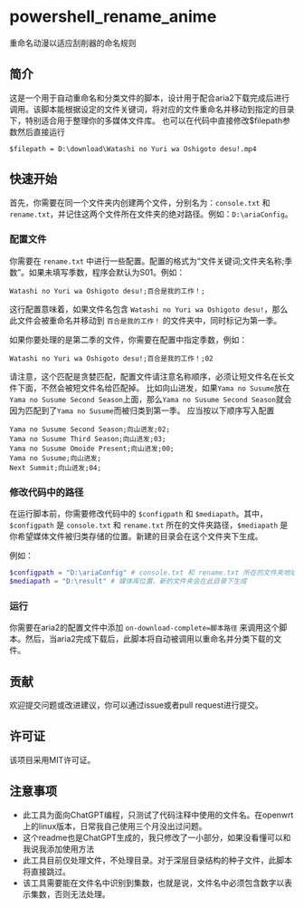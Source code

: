 # powershell_rename_anime
重命名动漫以适应刮削器的命名规则

## 简介

这是一个用于自动重命名和分类文件的脚本，设计用于配合aria2下载完成后进行调用。该脚本能根据设定的文件关键词，将对应的文件重命名并移动到指定的目录下，特别适合用于整理你的多媒体文件库。
也可以在代码中直接修改$filepath参数然后直接运行
```
$filepath = D:\download\Watashi no Yuri wa Oshigoto desu!.mp4
```

## 快速开始

首先，你需要在同一个文件夹内创建两个文件，分别名为：`console.txt` 和 `rename.txt`，并记住这两个文件所在文件夹的绝对路径。例如：`D:\ariaConfig`。

### 配置文件

你需要在 `rename.txt` 中进行一些配置。配置的格式为“文件关键词;文件夹名称;季数”。如果未填写季数，程序会默认为S01。例如：

```
Watashi no Yuri wa Oshigoto desu!;百合是我的工作！;
```

这行配置意味着，如果文件名包含 `Watashi no Yuri wa Oshigoto desu!`，那么此文件会被重命名并移动到 `百合是我的工作！` 的文件夹中，同时标记为第一季。

如果你要处理的是第二季的文件，你需要在配置中指定季数，例如：

```
Watashi no Yuri wa Oshigoto desu!;百合是我的工作！;02
```

请注意，这个匹配是贪婪匹配，配置文件请注意名称顺序，必须让短文件名在长文件下面，不然会被短文件名给匹配掉。
比如向山进发，如果`Yama no Susume`放在`Yama no Susume Second Season`上面，那么`Yama no Susume Second Season`就会因为匹配到了`Yama no Susume`而被归类到第一季。
应当按以下顺序写入配置

```
Yama no Susume Second Season;向山进发;02;
Yama no Susume Third Season;向山进发;03;
Yama no Susume Omoide Present;向山进发;00;
Yama no Susume;向山进发;
Next Summit;向山进发;04;
```

### 修改代码中的路径

在运行脚本前，你需要修改代码中的 `$configpath` 和 `$mediapath`。其中，`$configpath` 是 `console.txt` 和 `rename.txt` 所在的文件夹路径，`$mediapath` 是你希望媒体文件被归类存储的位置。新建的目录会在这个文件夹下生成。

例如：

```ps1
$configpath = "D:\ariaConfig" # console.txt 和 rename.txt 所在的文件夹地址
$mediapath = "D:\result" # 媒体库位置，新的文件夹会在此目录下生成
```

### 运行

你需要在aria2的配置文件中添加 `on-download-complete=脚本路径` 来调用这个脚本。然后，当aria2完成下载后，此脚本将自动被调用以重命名并分类下载的文件。

## 贡献

欢迎提交问题或改进建议，你可以通过issue或者pull request进行提交。

## 许可证

该项目采用MIT许可证。

## 注意事项

- 此工具为面向ChatGPT编程，只测试了代码注释中使用的文件名。在openwrt上的linux版本，日常我自己使用三个月没出过问题。
- 这个readme也是ChatGPT生成的，我只修改了一小部分，如果没看懂可以和我说我添加使用方法
- 此工具目前仅处理文件，不处理目录。对于深层目录结构的种子文件，此脚本将直接跳过。
- 该工具需要能在文件名中识别到集数，也就是说，文件名中必须包含数字以表示集数，否则无法处理。
